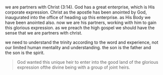 we are partners with Christ (3:14). God has a great enterprise, which is His
corporate expression. Christ as the apostle has been anointed by God, inaugurated into
the office of heading up this enterprise. as His Body we have been anointed also. now
we are his partners, working with him to gain this glorious expression. as we preach
the high gospel we should have the sense that we are partners with christ.

we need to understand the trinity according to the word and experience, not our limited human mentality and understanding. the son is the father and the son is the spirit.

> God wanted this unique heir to enter into the good land of the glorious expression ofthe divine being with a group of joint heirs.


